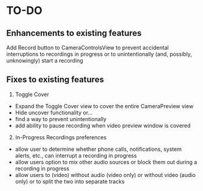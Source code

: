 # TO-DO
## Enhancements to existing features
Add Record button to CameraControlsView to prevent accidental interruptions to recordings in progress or to unintentionally (and, possibly, unknowingly) start a recording
## Fixes to existing features
1. Toggle Cover
* Expand the Toggle Cover view to cover the entire CameraPreview view
* Hide uncover functionality or...
* find a way to prevent unintentionally
* add ability to pause recording when video preview window is covered
2. In-Progress Recordings preferences
* allow user to determine whether phone calls, notifications, system alerts, etc., can interrupt a recording in progress
* allow users option to mix other audio sources or block them out during a recording in progress
* allow users to (video) without audio (video only) or without video (audio only) or to split the two into separate tracks

